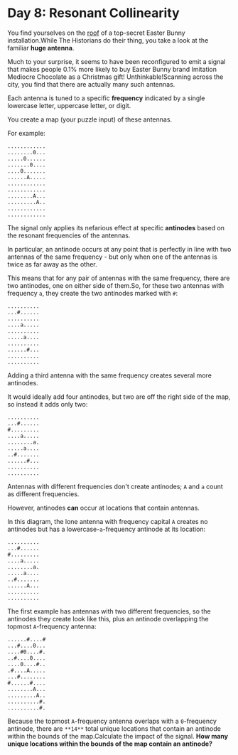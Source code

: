 # Day 8: Resonant Collinearity 

You find yourselves on the [roof](/2016/day/25) of a top-secret Easter Bunny installation.While The Historians do their thing, you take a look at the familiar **huge antenna**.

Much to your surprise, it seems to have been reconfigured to emit a signal that makes people 0.1% more likely to buy Easter Bunny brand <span title="They could have imitated delicious chocolate, but the mediocre chocolate is WAY easier to imitate.">Imitation Mediocre</span> Chocolate as a Christmas gift! Unthinkable!Scanning across the city, you find that there are actually many such antennas.

Each antenna is tuned to a specific **frequency** indicated by a single lowercase letter, uppercase letter, or digit.

You create a map (your puzzle input) of these antennas.

For example:
```
............
........0...
.....0......
.......0....
....0.......
......A.....
............
............
........A...
.........A..
............
............
```
The signal only applies its nefarious effect at specific **antinodes** based on the resonant frequencies of the antennas.

In particular, an antinode occurs at any point that is perfectly in line with two antennas of the same frequency - but only when one of the antennas is twice as far away as the other.

This means that for any pair of antennas with the same frequency, there are two antinodes, one on either side of them.So, for these two antennas with frequency `a`, they create the two antinodes marked with `#`:
```
..........
...#......
..........
....a.....
..........
.....a....
..........
......#...
..........
..........
```
Adding a third antenna with the same frequency creates several more antinodes.

It would ideally add four antinodes, but two are off the right side of the map, so instead it adds only two:
```
..........
...#......
#.........
....a.....
........a.
.....a....
..#.......
......#...
..........
..........
```
Antennas with different frequencies don't create antinodes; `A` and `a` count as different frequencies.

However, antinodes **can** occur at locations that contain antennas.

In this diagram, the lone antenna with frequency capital `A` creates no antinodes but has a lowercase-`a`-frequency antinode at its location:
```
..........
...#......
#.........
....a.....
........a.
.....a....
..#.......
......A...
..........
..........
```
The first example has antennas with two different frequencies, so the antinodes they create look like this, plus an antinode overlapping the topmost `A`-frequency antenna:
```
......#....#
...#....0...
....#0....#.
..#....0....
....0....#..
.#....A.....
...#........
#......#....
........A...
.........A..
..........#.
..........#.
```
Because the topmost `A`-frequency antenna overlaps with a `0`-frequency antinode, there are `**14**` total unique locations that contain an antinode within the bounds of the map.Calculate the impact of the signal. **How many unique locations within the bounds of the map contain an antinode?**